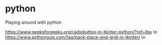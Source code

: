 # python
Playing around with python

https://www.geeksforgeeks.org/radiobutton-in-tkinter-python/?ref=lbp \n
https://www.pythonguis.com/faq/pack-place-and-grid-in-tkinter/ \n
